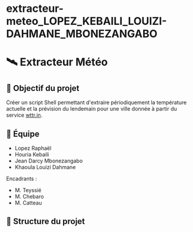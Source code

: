 
# extracteur-meteo_LOPEZ_KEBAILI_LOUIZI-DAHMANE_MBONEZANGABO

# 🛰️ Extracteur Météo

## 🎯 Objectif du projet
Créer un script Shell permettant d'extraire périodiquement la température actuelle et la prévision du lendemain pour une ville donnée à partir du service [wttr.in](https://wttr.in).

## 👥 Équipe
- Lopez Raphaël
- Houria Kebaili
- Jean Darcy Mbonezangabo
- Khaoula Louizi Dahmane

Encadrants :  
- M. Teyssié  
- M. Chebaro
- M. Catteau

## 🧩 Structure du projet


